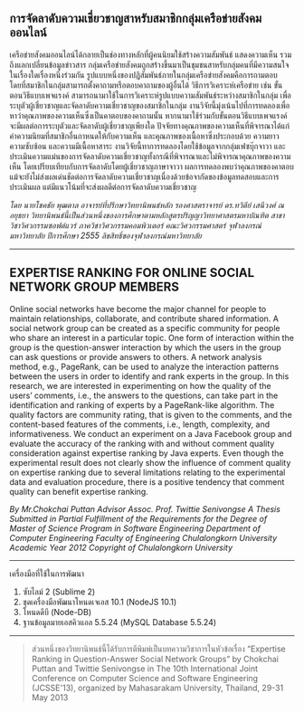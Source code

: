## การจัดลาดับความเชี่ยวชาญสาหรับสมาชิกกลุ่มเครือข่ายสังคมออนไลน์
เครือข่ายสังคมออนไลน์ได้กลายเป็นช่องทางหลักที่ผู้คนนิยมใช้สร้างความสัมพันธ์ แสดงความเห็น รวมถึงแลกเปลี่ยนข้อมูลข่าวสาร กลุ่มเครือข่ายสังคมถูกสร้างขึ้นมาเป็นชุมชนสาหรับกลุ่มคนที่มีความสนใจในเรื่องใดเรื่องหนึ่งร่วมกัน รูปแบบหนึ่งของปฏิสัมพันธ์ภายในกลุ่มเครือข่ายสังคมคือการถามตอบ โดยที่สมาชิกในกลุ่มสามารถตั้งคาถามหรือตอบคาถามของผู้อื่นได้ วิธีการวิเคราะห์เครือข่าย เช่น ขั้นตอนวิธีแบบเพจแรงค์ สามารถนามาใช้ในการวิเคราะห์รูปแบบความสัมพันธ์ระหว่างสมาชิกในกลุ่ม เพื่อระบุตัวผู้เชี่ยวชาญและจัดลาดับความเชี่ยวชาญของสมาชิกในกลุ่ม งานวิจัยนี้มุ่งเน้นไปที่การทดลองเพื่อหาว่าคุณภาพของความเห็นซึ่งเป็นคาตอบของคาถามนั้น หากนามาใช้ร่วมกับขั้นตอนวิธีแบบเพจแรงค์ จะมีผลต่อการระบุตัวและจัดลาดับผู้เชี่ยวชาญเพียงใด ปัจจัยทางคุณภาพของความเห็นที่พิจารณาได้แก่ ค่าความนิยมที่สมาชิกอื่นกาหนดให้กับความเห็น และคุณภาพของเนื้อหาซึ่งประกอบด้วย ความยาว ความซับซ้อน และความมีเนื้อหาสาระ งานวิจัยนี้ทาการทดลองโดยใช้ข้อมูลจากกลุ่มเฟซบุ๊กจาวา และประเมินความแม่นของการจัดลาดับความเชี่ยวชาญทั้งกรณีที่พิจารณาและไม่พิจารณาคุณภาพของความเห็น โดยเปรียบเทียบกับการจัดลาดับโดยผู้เชี่ยวชาญภาษาจาวา ผลการทดลองพบว่าคุณภาพของคาตอบแม้จะยังไม่ส่งผลเด่นชัดต่อการจัดลาดับความเชี่ยวชาญเนื่องด้วยข้อจากัดของข้อมูลทดสอบและการประเมินผล แต่มีแนวโน้มที่จะส่งผลดีต่อการจัดลาดับความเชี่ยวชาญ

_โดย นายโชคชัย พุฒตาล_
_อาจารย์ที่ปรึกษาวิทยานิพนธ์หลัก รองศาสตราจารย์ ดร.ทวิตีย์ เสนีวงศ์ ณ อยุธยา_
_วิทยานิพนธ์นี้เป็นส่วนหนึ่งของการศึกษาตามหลักสูตรปริญญาวิทยาศาสตรมหาบัณฑิต_
_สาขาวิชาวิศวกรรมซอฟต์แวร์ ภาควิชาวิศวกรรมคอมพิวเตอร์_
_คณะวิศวกรรมศาสตร์ จุฬาลงกรณ์มหาวิทยาลัย_
_ปีการศึกษา 2555_
_ลิขสิทธิ์ของจุฬาลงกรณ์มหาวิทยาลัย_

---

## EXPERTISE RANKING FOR ONLINE SOCIAL NETWORK GROUP MEMBERS
Online social networks have become the major channel for people to maintain relationships, collaborate, and contribute shared information. A social network group can be created as a specific community for people who share an interest in a particular topic. One form of interaction within the group is the question-answer interaction by which the users in the group can ask questions or provide answers to others. A network analysis method, e.g., PageRank, can be used to analyze the interaction patterns between the users in order to identify and rank experts in the group. In this research, we are interested in experimenting on how the quality of the users’ comments, i.e., the answers to the questions, can take part in the identification and ranking of experts by a PageRank-like algorithm. The quality factors are community rating, that is given to the comments, and the content-based features of the comments, i.e., length, complexity, and informativeness. We conduct an experiment on a Java Facebook group and evaluate the accuracy of the ranking with and without comment quality consideration against expertise ranking by Java experts. Even though the experimental result does not clearly show the influence of comment quality on expertise ranking due to several limitations relating to the experimental data and evaluation procedure, there is a positive tendency that comment quality can benefit expertise ranking.

_By Mr.Chokchai Puttan_
_Advisor Assoc. Prof. Twittie Senivongse_
_A Thesis Submitted in Partial Fulfillment of the Requirements_
_for the Degree of Master of Science Program in Software Engineering_
_Department of Computer Engineering_
_Faculty of Engineering_
_Chulalongkorn University_
_Academic Year 2012_
_Copyright of Chulalongkorn University_

---

เครื่องมือที่ใช้ในการพัฒนา
1. ซับไลม์ 2 (Sublime 2)
2. ชุดเครื่องมือพัฒนาโหนดเจเอส 10.1 (NodeJS 10.1)
3. โหนดดีบี (Node-DB)
4. ฐานข้อมูลมายเอสคิวแอล 5.5.24 (MySQL Database 5.5.24)

---

> ส่วนหนึ่งของวิทยานิพนธ์นี้ได้รับการตีพิมพ์เป็นบทความวิชาการในหัวข้อเรื่อง “Expertise Ranking in Question-Answer Social Network Groups” by Chokchai Puttan and Twittie Senivongse in The 10th International Joint Conference on Computer Science and Software Engineering (JCSSE'13), organized by Mahasarakam University, Thailand, 29-31 May 2013

